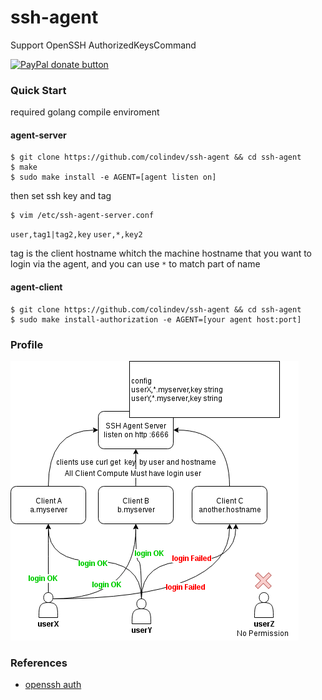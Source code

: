 # ssh-agent
Support OpenSSH AuthorizedKeysCommand

[![PayPal donate button](https://img.shields.io/badge/Donate-PayPal-green.svg)](https://www.paypal.com/cgi-bin/webscr?cmd=_s-xclick&hosted_button_id=53QAHAG6GNDMQ)

### Quick Start

required golang compile enviroment

#### agent-server
```
$ git clone https://github.com/colindev/ssh-agent && cd ssh-agent
$ make
$ sudo make install -e AGENT=[agent listen on]
```

then set ssh key and tag
```
$ vim /etc/ssh-agent-server.conf
```

`user,tag1|tag2,key`
`user,*,key2`

tag is the client hostname whitch the machine hostname that you want to login via the agent, and you can use `*` to match part of name

#### agent-client
```
$ git clone https://github.com/colindev/ssh-agent && cd ssh-agent
$ sudo make install-authorization -e AGENT=[your agent host:port]
```

### Profile

![profile](./profile.png)

### References
- [openssh auth](https://blog.heckel.xyz/2015/05/04/openssh-authorizedkeyscommand-with-fingerprint/)
